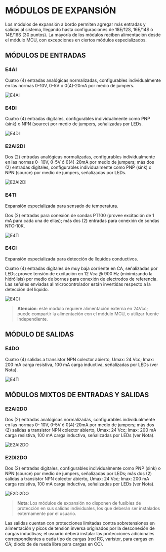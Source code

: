 # MÓDULOS DE EXPANSIÓN

Los módulos de expansión a bordo permiten agregar más entradas y salidas al sistema,
llegando hasta configuraciones de 18E/12S, 16E/14S ó 14E/16S (30 puntos).
La mayoría de los módulos reciben alimentación desde el módulo MCU, con excepciones en
ciertos módulos especializados.

## MÓDULOS DE ENTRADAS

### E4AI

Cuatro (4) entradas analógicas normalizadas, configurables individualmente en las
normas 0-10V, 0-5V ó 0(4)-20mA por medio de jumpers.

![E4AI](../images/e4ai.png)


### E4DI

Cuatro (4) entradas digitales, configurables individualmente como PNP (sink) o NPN
(source) por medio de jumpers, señalizadas por LEDs.

![E4DI](../images/e4di.png)


### E2AI2DI

Dos (2) entradas analógicas normalizadas, configurables individualmente en las normas 0-
10V, 0-5V ó 0(4)-20mA por medio de jumpers; más dos (2) entradas digitales,
configurables individualmente como PNP (sink) o NPN (source) por medio de jumpers,
señalizadas por LEDs.

![E2AI2DI](../images/e2ai2di.png)


### E4TI

Expansión especializada para sensado de temperatura.

Dos (2) entradas para conexión de sondas PT100 (provee excitación de 1 mA para cada
una de ellas); más dos (2) entradas para conexión de sondas NTC-10K.

![E4TI](../images/e4ti.png)


### E4CI

Expansión especializada para detección de líquidos conductivos.

Cuatro (4) entradas digitales de muy baja corriente en CA, señalizadas por LEDs; provee
tensión de excitación en 12 Vca @ 900 Hz (minimizando la hidrólisis) por medio de bornes
para conexión de electrodos de referencia. Las señales enviadas al microcontrolador
están invertidas respecto a la detección del líquido.

![E4CI](../images/e4ci.png)


> **Atención**: este módulo requiere alimentación externa en 24Vcc; puede compartir la
> alimentación con el módulo MCU, o utilizar fuente independiente.

## MÓDULO DE SALIDAS

### E4DO

Cuatro (4) salidas a transistor NPN colector abierto, Umax: 24 Vcc; Imax: 200 mA carga
resistiva, 100 mA carga inductiva, señalizadas por LEDs (ver Nota).

![E4TI](../images/e4ti.png)


## MÓDULOS MIXTOS DE ENTRADAS Y SALIDAS

### E2AI2DO

Dos (2) entradas analógicas normalizadas, configurables individualmente en las normas 0-
10V, 0-5V ó 0(4)-20mA por medio de jumpers; más dos (2) salidas a transistor NPN
colector abierto, Umax: 24 Vcc; Imax: 200 mA carga resistiva, 100 mA carga inductiva,
señalizadas por LEDs (ver Nota).

![E2AI2DO](../images/e2ai2do.png)


### E2DI2DO

Dos (2) entradas digitales, configurables individualmente como PNP (sink) o NPN (source)
por medio de jumpers, señalizadas por LEDs; más dos (2) salidas a transistor NPN
colector abierto, Umax: 24 Vcc; Imax: 200 mA carga resistiva, 100 mA carga inductiva,
señalizadas por LEDs (ver Nota).

![E2DI2DO](../images/e2di2do.png)


> **Nota**:
> Los módulos de expansión no disponen de fusibles de protección en sus salidas individuales,
> los que deberán ser instalados externamente por el usuario.

Las salidas cuentan con protecciones limitadas contra sobretensiones en alimentación y picos
de tensión inversa originados por la desconexión de cargas inductivas; el usuario deberá
instalar las protecciones adicionales correspondientes a cada tipo de cargas (red RC, varistor,
para cargas en CA; diodo de de rueda libre para cargas en CC).
